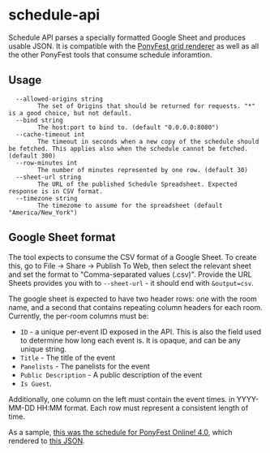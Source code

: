 # schedule-api

Schedule API parses a specially formatted Google Sheet and produces usable JSON. It is compatible
with the [PonyFest grid renderer](https://github.com/PonyFest/website/blob/master/static/scripts/schedule.js)
as well as all the other PonyFest tools that consume schedule inforamtion.

## Usage

```
  --allowed-origins string
    	The set of Origins that should be returned for requests. "*" is a good choice, but not default.
  --bind string
    	The host:port to bind to. (default "0.0.0.0:8080")
  --cache-timeout int
    	The timeout in seconds when a new copy of the schedule should be fetched. This applies also when the schedule cannot be fetched. (default 300)
  --row-minutes int
    	The number of minutes represented by one row. (default 30)
  --sheet-url string
    	The URL of the published Schedule Spreadsheet. Expected response is in CSV format.
  --timezone string
    	The timezome to assume for the spreadsheet (default "America/New_York")
```

## Google Sheet format

The tool expects to consume the CSV format of a Google Sheet. To create this, go to File -> Share ->
Publish To Web, then select the relevant sheet and set the format to "Comma-separated values (.csv)".
Provide the URL Sheets provides you with to `--sheet-url` - it should end with `&output=csv`.

The google sheet is expected to have two header rows: one with the room name, and a second that
contains repeating column headers for each room. Currently, the per-room columns must be:

* `ID` - a unique per-event ID exposed in the API. This is also the field used to determine how long
  each event is. It is opaque, and can be any unique string.
* `Title` - The title of the event
* `Panelists` - The panelists for the event
* `Public Description` - A public description of the event
* `Is Guest`.

Additionally, one column on the left must contain the event times. in YYYY-MM-DD HH:MM format. Each
row must represent a consistent length of time.

As a sample,
[this was the schedule for PonyFest Online! 4.0](https://docs.google.com/spreadsheets/d/1UHjn4SEqcmZjfXd1VoHLzP1UG0HFO5BKMpFFxLsjzyY/edit?usp=sharing), which rendered to [this JSON](https://ponyfest.horse/4.0/schedule.json).
